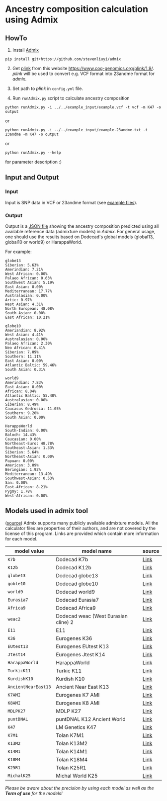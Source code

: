# Ancestry composition calculation using Admix

## HowTo
1) Install [Admix](https://github.com/stevenliuyi/admix)
```
pip install git+https://github.com/stevenliuyi/admix
```

2) Get [plink](https://www.cog-genomics.org/plink/1.9/) from this website https://www.cog-genomics.org/plink/1.9/. *plink* will be used to convert e.g. VCF format into 23andme format for *admix*.

3) Set path to *plink* in `config.yml` file.
4) Run `runAdmix.py` script to calculate ancestry composition
```
python runAdmix.py -i ../../example_input/example.vcf -t vcf -m K47 -o output
```
or
```
python runAdmix.py -i ../../example_input/example.23andme.txt -t 23andme -m K47 -o output
```
or
```
python runAdmix.py --help
```
for parameter description :)

## Input and Output
### Input
Input is SNP data in VCF or 23andme format (see [example files](https://github.com/trvinh/genomes-io-prj/tree/master/example_input)).

### Output
Output is a [JSON file](https://github.com/trvinh/genomes-io-prj/blob/master/ancestry/admix/example/output.json) showing the ancestry composition predicted using all available reference data (admixture models) in *Admix*. For general usage, one should use the results based on Dodecad's global models (global13, global10 or world9) or HarappaWorld.

For example:
```
globe13
Siberian: 5.63%
Amerindian: 7.21%
West African: 0.00%
Palaeo African: 0.63%
Southwest Asian: 5.19%
East Asian: 0.00%
Mediterranean: 17.77%
Australasian: 0.00%
Artic: 0.97%
West Asian: 4.31%
North European: 48.08%
South Asian: 0.00%
East African: 10.21%

globe10
Ameriandian: 8.92%
West Asian: 4.41%
Australasian: 0.00%
Palaeo African: 2.30%
Neo African: 6.41%
Siberian: 7.09%
Southern: 11.11%
East Asian: 0.00%
Atlantic Baltic: 59.46%
South Asian: 0.31%

world9
Amerindian: 7.83%
East Asian: 0.00%
African: 8.04%
Atlantic Baltic: 55.40%
Australasian: 0.00%
Siberian: 8.49%
Caucasus Gedrosia: 11.05%
Southern: 9.20%
South Asian: 0.00%

HarappaWorld
South-Indian: 0.00%
Baloch: 14.43%
Caucasian: 0.00%
Northeast-Euro: 48.78%
Southeast-Asian: 1.33%
Siberian: 5.64%
Northeast-Asian: 0.00%
Papuan: 0.00%
American: 3.89%
Beringian: 1.92%
Mediterranean: 13.49%
Southwest-Asian: 0.53%
San: 0.00%
East-African: 8.21%
Pygmy: 1.78%
West-African: 0.00%
```

## Models used in admix tool
([source](https://github.com/stevenliuyi/admix/blob/master/README.md#models))
Admix supports many publicly available admixture models. All the calculator files are properties of their authors, and are not covered by the license of this program. Links are provided which contain more information for each model.

| model value | model name | source |
| ----- | --------- | ---- |
| `K7b` | Dodecad K7b | [Link](http://dodecad.blogspot.com/2012/01/k12b-and-k7b-calculators.html) |
| `K12b` | Dodecad K12b | [Link](http://dodecad.blogspot.com/2012/01/k12b-and-k7b-calculators.html) |
| `globe13` | Dodecad globe13 | [Link](http://dodecad.blogspot.com/2012/10/globe13-calculator.html) |
| `goble10` | Dodecad globe10 | [Link](http://dodecad.blogspot.com/2012/10/globe10-calculator.html) |
| `world9` | Dodecad world9 | [Link](http://dodecad.blogspot.com/2011/12/world9-calculator.html) |
| `Eurasia7` | Dodecad Eurasia7 | [Link](http://dodecad.blogspot.com/2011/10/eurasia7-calculator.html) |
| `Africa9` | Dodecad Africa9 | [Link](http://dodecad.blogspot.com/2011/09/africa9-calculator.html) |
| `weac2` | Dodecad weac (West Eurasian cline) 2 | [Link](http://dodecad.blogspot.com/2012/06/weac2-calculator.html) |
| `E11` | E11 | [Link](http://www.ranhaer.com/thread-32241-1-1.html) |
| `K36` | Eurogenes K36 | [Link](http://bga101.blogspot.com/2013/03/eurogenes-k36-at-gedmatch.html) |
| `EUtest13` | Eurogenes EUtest K13 | [Link](http://bga101.blogspot.com/2013/11/updated-eurogenes-k13-at-gedmatch.html) |
| `Jtest14` | Eurogenes Jtest K14 | [Link](http://bga101.blogspot.com/2012/09/eurogenes-ashkenazim-ancestry-test-files.html) |
| `HarappaWorld` | HarappaWorld | [Link](http://www.harappadna.org/2012/05/harappaworld-admixture/) |
| `TurkicK11` | Turkic K11 | [Link](http://www.anthrogenica.com/showthread.php?8817-Turkic-K11-Admixture-Calculator) |
| `KurdishK10` | Kurdish K10 | [Link](http://www.anthrogenica.com/showthread.php?8571-K10-Kurdish-Calculator-Version-1/page6) |
| `AncientNearEast13` | Ancient Near East K13 | [Link](http://www.anthrogenica.com/showthread.php?8193-ancient-DNA-in-the-Gedrosia-Near-East-Neolithic-K13) |
| `K7AMI` | Eurogenes K7 AMI | [Link](http://www.anthrogenica.com/showthread.php?4548-Upcoming-DIY-Eurogenes-K7-amp-K8-Calculator-amp-Oracles-for-tracking-E-Asian-amp-ASI) |
| `K8AMI` | Eurogenes K8 AMI | [Link](http://www.anthrogenica.com/showthread.php?4548-Upcoming-DIY-Eurogenes-K7-amp-K8-Calculator-amp-Oracles-for-tracking-E-Asian-amp-ASI) |
| `MDLPK27` | MDLP K27 | [Link](http://www.anthrogenica.com/showthread.php?4557-Post-MDLP-K27-Results) |
| `puntDNAL` | puntDNAL K12 Ancient World | [Link](http://www.anthrogenica.com/showthread.php?8034-PuntDNAL-K12-Ancient-World-Results) |
| `K47` | LM Genetics K47 | [Link](https://anthrogenica.com/showthread.php?12788-New-K30-K47-World-Calculator) |
| `K7M1` | Tolan K7M1 | [Link](http://gen3553.pagesperso-orange.fr/ADN/Calc.htm) |
| `K13M2` | Tolan K13M2 | [Link](http://gen3553.pagesperso-orange.fr/ADN/Calc.htm) |
| `K14M1` | Tolan K14M1 | [Link](http://gen3553.pagesperso-orange.fr/ADN/Calc.htm) |
| `K18M4` | Tolan K18M4 | [Link](http://gen3553.pagesperso-orange.fr/ADN/Calc.htm) |
| `K25R1` | Tolan K25R1 | [Link](http://gen3553.pagesperso-orange.fr/ADN/Calc.htm) |
| `MichalK25`| Michal World K25 | [Link](https://anthrogenica.com/showthread.php?13359-Michal-s-World-K25-calculator) |

*Please be aware about the precision by using each model as well as the **Term of use** for the models!*
